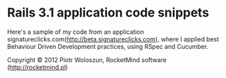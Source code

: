 # Rails 3.1 application code snippets

Here's a sample of my code from an application signatureclicks.com(http://beta.signatureclicks.com),
where I applied best Behaviour Driven Development practices, using RSpec and Cucumber.

Copyright © 2012 Piotr Woloszun, RocketMind software (http://rocketmind.pl)
